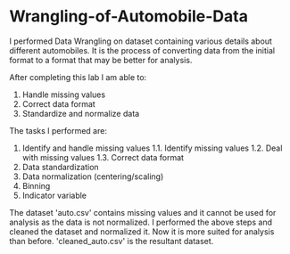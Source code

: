 # Wrangling-of-Automobile-Data
I performed Data Wrangling on dataset containing various details about different automobiles. It is the process of converting data from the initial format to a format that may be better for analysis.

After completing this lab I am able to:
  1. Handle missing values
  2. Correct data format
  3. Standardize and normalize data

The tasks I performed are:
  1. Identify and handle missing values
      1.1. Identify missing values
      1.2. Deal with missing values
      1.3. Correct data format
  2. Data standardization
  3. Data normalization (centering/scaling)
  4. Binning
  5. Indicator variable

The dataset 'auto.csv' contains missing values and it cannot be used for analysis as the data is not normalized. I performed the above steps and cleaned the dataset and normalized it. Now it is more suited for analysis than before. 'cleaned_auto.csv' is the resultant dataset.
